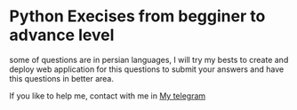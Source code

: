 # Python Execises from begginer to advance level
<p>some of questions are in persian languages,
I will try my bests to create and deploy web application for this questions to submit your answers and have this questions in better area.
</p>
If you like to help me, contact with me in <a href='t.me/Amir_mahdi_kahdouii'>My telegram</a>
